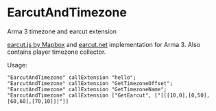 # EarcutAndTimezone
Arma 3 timezone and earcut extension

[earcut.js by Mapbox](https://github.com/mapbox/earcut) and [earcut.net](https://github.com/oberbichler/earcut.net) implementation for Arma 3.
Also contains player timezone collector. 

Usage: 

```sqf
"EarcutAndTimezone" callExtension "hello";
"EarcutAndTimezone" callExtension "GetTimezoneOffset";
"EarcutAndTimezone" callExtension "GetTimezoneName";
"EarcutAndTimezone" callExtension ["GetEarcut", ["[[[10,0],[0,50],[60,60],[70,10]]]"]]
```
